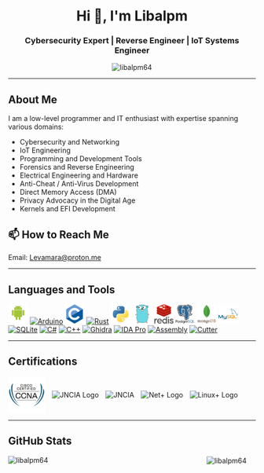 <h1 align="center">Hi 👋, I'm Libalpm</h1>
<h3 align="center">Cybersecurity Expert | Reverse Engineer | IoT Systems Engineer</h3>

<p align="center"> 
  <img src="https://komarev.com/ghpvc/?username=libalpm64&label=Profile%20views&color=0e75b6&style=flat" alt="libalpm64" /> 
</p>

---

<h2 align="left">About Me</h2>
<p>I am a low-level programmer and IT enthusiast with expertise spanning various domains:</p>
<ul>
  <li>Cybersecurity and Networking</li>
  <li>IoT Engineering</li>
  <li>Programming and Development Tools</li>
  <li>Forensics and Reverse Engineering</li>
  <li>Electrical Engineering and Hardware</li>
  <li>Anti-Cheat / Anti-Virus Development</li>
  <li>Direct Memory Access (DMA)</li>
  <li>Privacy Advocacy in the Digital Age</li>
  <li>Kernels and EFI Development</li>
</ul>

<h2 align="left">📫 How to Reach Me</h2>
<p>Email: <a href="mailto:Levamara@proton.me">Levamara@proton.me</a></p>


---

<h2 align="left">Languages and Tools</h2>
<p align="left">
  <a href="https://developer.android.com" target="_blank" rel="noreferrer"> <img src="https://raw.githubusercontent.com/devicons/devicon/master/icons/android/android-original-wordmark.svg" alt="Android" width="40" height="40"/></a>
  <a href="https://www.arduino.cc/" target="_blank" rel="noreferrer"> <img src="https://cdn.worldvectorlogo.com/logos/arduino-1.svg" alt="Arduino" width="40" height="40"/></a>
  <a href="https://www.cprogramming.com/" target="_blank" rel="noreferrer"> <img src="https://raw.githubusercontent.com/devicons/devicon/master/icons/c/c-original.svg" alt="C" width="40" height="40"/></a>
  <a href="https://www.rust-lang.org" target="_blank" rel="noreferrer"> <img src="https://foundation.rust-lang.org/img/rust-logo-blk.svg" alt="Rust" width="40" height="40"/></a>
  <a href="https://www.python.org" target="_blank" rel="noreferrer"> <img src="https://raw.githubusercontent.com/devicons/devicon/master/icons/python/python-original.svg" alt="Python" width="40" height="40"/></a>
  <a href="https://golang.org" target="_blank" rel="noreferrer"> <img src="https://raw.githubusercontent.com/devicons/devicon/master/icons/go/go-original.svg" alt="Go" width="40" height="40"/></a>
  <a href="https://redis.io" target="_blank" rel="noreferrer"> <img src="https://raw.githubusercontent.com/devicons/devicon/master/icons/redis/redis-original-wordmark.svg" alt="Redis" width="40" height="40"/></a>
  <a href="https://www.postgresql.org" target="_blank" rel="noreferrer"> <img src="https://raw.githubusercontent.com/devicons/devicon/master/icons/postgresql/postgresql-original-wordmark.svg" alt="PostgreSQL" width="40" height="40"/></a>
  <a href="https://www.mongodb.com/" target="_blank" rel="noreferrer"> <img src="https://raw.githubusercontent.com/devicons/devicon/master/icons/mongodb/mongodb-original-wordmark.svg" alt="MongoDB" width="40" height="40"/></a>
  <a href="https://www.mysql.com/" target="_blank" rel="noreferrer"> <img src="https://raw.githubusercontent.com/devicons/devicon/master/icons/mysql/mysql-original-wordmark.svg" alt="MySQL" width="40" height="40"/></a>
  <a href="https://www.sqlite.org/" target="_blank" rel="noreferrer"> <img src="https://www.vectorlogo.zone/logos/sqlite/sqlite-icon.svg" alt="SQLite" width="40" height="40"/></a>
  <a href="https://learn.microsoft.com/en-us/dotnet/csharp/" target="_blank" rel="noreferrer"> <img src="https://raw.githubusercontent.com/bablubambal/All_logo_and_pictures/refs/heads/main/programming%20languages/c%23.svg" alt="C#" width="40" height="40"/></a>
  <a href="https://www.cplusplus.com/" target="_blank" rel="noreferrer"> <img src="https://raw.githubusercontent.com/bablubambal/All_logo_and_pictures/refs/heads/main/programming%20languages/c%2B%2B.svg" alt="C++" width="40" height="40"/></a>
  <a href="https://ghidra-sre.org/" target="_blank" rel="noreferrer"> <img src="https://upload.wikimedia.org/wikipedia/commons/thumb/f/f6/Ghidra_logo.svg/512px-Ghidra_logo.svg.png?20220727174502" alt="Ghidra" width="40" height="40"/></a>
  <a href="https://www.hex-rays.com/products/ida/" target="_blank" rel="noreferrer"> <img src="https://external-content.duckduckgo.com/iu/?u=https%3A%2F%2Fi-cdn.apsgo.com%2Fcdn%2FHJ9CzVLgoagIIVJSuzwLw9LyCEmGXaowwjC42ULI.png&f=1&nofb=1&ipt=bff8140ec65be5bf62c4c708106d40a49f63c5f2318c3ca69df715889b6fc1fb&ipo=images" alt="IDA Pro" width="40" height="40"/></a>
  <a href="https://www.gnu.org/software/binutils/" target="_blank" rel="noreferrer"> <img src="https://upload.wikimedia.org/wikipedia/en/thumb/2/22/Heckert_GNU_white.svg/100px-Heckert_GNU_white.svg.png" alt="Assembly" width="40" height="40"/></a>
  <a href="https://cutter.re/" target="_blank" rel="noreferrer"> <img src="https://avatars.githubusercontent.com/u/72097027?s=48&v=4" alt="Cutter" width="40" height="40"/></a>
</p>



---
<h2 align="left">Certifications</h2>
<p align="left">
  <img src="https://raw.githubusercontent.com/libalpm64/libalpm64/refs/heads/main/ccna_med.gif" alt="CCNA Logo" title="CCNA" style="vertical-align:middle; margin-right:10px; width:75px; height:75px;">
  <img src="https://www.netacad.com/p/ff9e491c-49be-4734-803e-a79e6e83dab1/badges/badge-images/d37cd1b7-ce71-45ab-b33d-da7f8ce2a5e2.png?response-content-disposition=inline" alt="JNCIA Logo" title="JNCIA" style="vertical-align:middle; margin-right:10px; width:74px; height:75px;">
  <img src="https://images.credly.com/size/340x340/images/115e08d1-6b0c-40b2-aa15-5906022f4db0/L_01_asso_JNCIA-Junos.png" alt="JNCIA" title="JNCIA" style="vertical-align:middle; margin-right:10px; width:75px; height:75px;">
  <img src="https://comptiacdn.azureedge.net/webcontent/images/default-source/siteicons/logonetworkplus.svg?sfvrsn=c1041be7_2" alt="Net+ Logo" title="Net+" style="vertical-align:middle; margin-right:10px; width:75px; height:75px;">
  <img src="https://comptiacdn.azureedge.net/webcontent/images/default-source/siteicons/logolinuxplus.svg?sfvrsn=a1b030a_10" alt="Linux+ Logo" title="Linux+" style="vertical-align:middle; margin-right:10px; width:75px; height:75px;">
</p>




---

<h2 align="left">GitHub Stats</h2>
<p><img align="left" src="https://github-readme-stats.vercel.app/api/top-langs?username=libalpm64&show_icons=true&locale=en&layout=compact" alt="libalpm64" width="400" /></p>
<p>&nbsp;<img align="center" src="https://github-readme-stats.vercel.app/api?username=libalpm64&show_icons=true&locale=en" alt="libalpm64" width="400" /></p>

